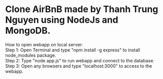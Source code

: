 # Clone AirBnB made by Thanh Trung Nguyen using NodeJs and MongoDB.   

How to open webapp on local server:    
  Step 1: Open Terminal and type "npm install -g express" to install node_modules package.   
  Step 2: Type "node app.js" to run webapp and connect to the database.   
  Step 3: Open any browsers and type "localhost:3000" to access to the webapp.   
